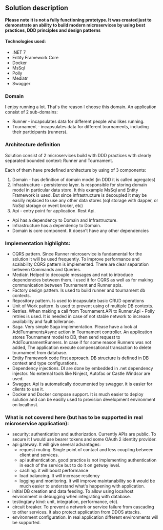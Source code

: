 ## Solution description

**Please note it is not a fully functioning prototype. It was created just to demonstrate an ability to build modern microservices by using best practices, DDD  principles and design patterns**

#### Technologies used:
- .NET 7
- Entity Framework Core
- Docker
- MsSql
- Polly
- Mediatr
- Swagger

### Domain
I enjoy running a lot. That's the reason I choose this domain. An application consist of 2 sub-domains:
- Runner - incapsulates data for different people who likes running.
- Tournament - incapsulates data for different tournaments, including their participants (runners).

### Architecture definition
Solution consist of 2 microservices build with DDD practices with clearly separated  bounded context: Runner and Tournament.

Each of them have predefined architecture by using of 3 components:
1) Domain - has definition of domain model (in DDD it is called agregates)
2) Infrastructure - persistence layer. Is responsible for storing domain model in particular data store. It this example MsSql and Entity Framework is used. But since infrastructure is decoupled it may be easilly replaced to use any other data stores (sql storage with dapper, or NoSql storage or event broker, etc)
3) Api - entry point for application. Rest Api. 



- Api has a dependency to Domain and Infrastructure.
- Infrastructure has a dependency to Domain.
- Domain is core component. It doesn't have any other dependencies

### Implementation highlights:

- CQRS pattern. Since Runner microservice is fundamental for the solution it will be used frequently. To improve performance and scalability CQRS pattern is implemented. There are clear separation between Commands and Queries.
- Mediatr. Helped to decouple messages and not to introduce dependencies between them. I used it for CQRS as well as for making communication between Tournament and Runner apis. 
- Factory design pattern. Is used to build runner and tournament db contexts.
- Repository pattern. Is used to incapsulate basic CRUD operations
- Unit of Work pattern. Is used to prevent using of multiple DB contexts. 
- Retries. When making a call from Tournament.APi to Runner.Api - Polly retries is used. It is needed in case of not stable network to increase availability and fault tollerance. 
- Saga. Very simple Saga implementation. Please have a look at AddTurnamentsAsync action in Tournament controller. An application stores Tournament model to DB, then send request to AddTournamentRunners. In case if for some reason Runners was not added, The application execute compensational transaction to delete tournament from database.   
- Entity Framework code first approach. DB structure is defined in DB context and type configurations. 
- Dependency injections. DI are done by embedded in .net dependency injector. No external tools like Ninject, Autofac or Castle Windsor are used. 
- Swagger. Api is automatically documented by swagger. it is easier for clients to use it. 
- Docker and Docker compose support. It is much easier to deploy solution and can be easilly used to provision development environment on localhost. 

### What is not covered here (but has to be supported in real microservice application):
- security: authentication and authorization. Currently APIs are public. To secure it I would use bearer tokens and some OAuth 2 identity provider. 
- api gateway. It will give several advantages:
	- request routing. Single point of contact and less coupling between client and services.
	- api authentication. good practice is not implementing authentication in each of the service but to do it on getway level.
	- caching. it will boost performance
	- load balancing. It will increase resilency
	- logging and monitoring. It will improve maintanability so it would be much easier to understand what's happening with application.  
- initial DB creation and data feeding. To allow using localhost environment in debugging when integrating with database.
- testing(any kind: unit, integration, performance, etc).
- circuit breaker. To prevent a network or service failure from cascading to other services. It also protect application from DDOS attacks. 
- environment configuration. In real application different environments will be supported.
